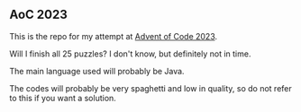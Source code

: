 ## AoC 2023

This is the repo for my attempt at [Advent of Code 2023](https://adventofcode.com/2023).

Will I finish all 25 puzzles? I don't know, but definitely not in time.

The main language used will probably be Java.

The codes will probably be very spaghetti and low in quality, so do not refer to this if you want a solution.
